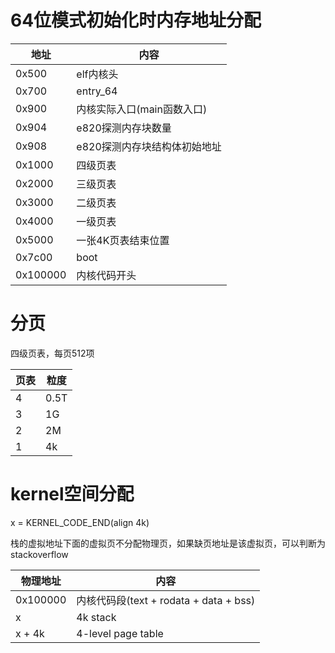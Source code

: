 # 64位模式初始化时内存地址分配

|地址|内容|
|---|---|
|0x500|elf内核头|
|0x700|entry_64|
|0x900|内核实际入口(main函数入口)|
|0x904|e820探测内存块数量|
|0x908|e820探测内存块结构体初始地址|
|0x1000|四级页表|
|0x2000|三级页表|
|0x3000|二级页表|
|0x4000|一级页表|
|0x5000|一张4K页表结束位置|
|0x7c00|boot|
|0x100000|内核代码开头|

# 分页

四级页表，每页512项

|页表|粒度|
|---|---|
|4|0.5T|
|3|1G|
|2|2M|
|1|4k|

# kernel空间分配

x = KERNEL_CODE_END(align 4k)

栈的虚拟地址下面的虚拟页不分配物理页，如果缺页地址是该虚拟页，可以判断为stackoverflow

|物理地址|内容|
|---|---|
|0x100000|内核代码段(text + rodata + data + bss)|
|x|4k stack|
|x + 4k|4-level page table|